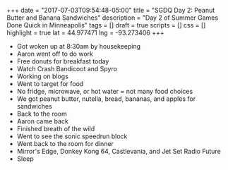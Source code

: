 +++
date = "2017-07-03T09:54:48-05:00"
title = "SGDQ Day 2: Peanut Butter and Banana Sandwiches"
description = "Day 2 of Summer Games Done Quick in Minneapolis"
tags = []
draft = true
scripts = []
css = []
highlight = true
lat = 44.977471
lng = -93.273406
+++

- Got woken up at 8:30am by housekeeping
- Aaron went off to do work
- Free donuts for breakfast today
- Watch Crash Bandicoot and Spyro
- Working on blogs
- Went to target for food
- No fridge, microwave, or hot water = not many food choices
- We got peanut butter, nutella, bread, bananas, and apples for sandwiches
- Back to the room
- Aaron came back
- Finished breath of the wild
- Went to see the sonic speedrun block
- Went back to the room for dinner
- Mirror's Edge, Donkey Kong 64, Castlevania, and Jet Set Radio Future
- Sleep
